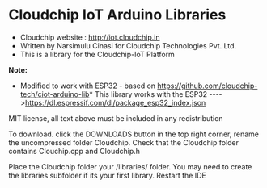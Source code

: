 # Cloudchip IoT Arduino Libraries

* Cloudchip website : http://iot.cloudchip.in
* Written by Narsimulu Cinasi for Cloudchip Technologies Pvt. Ltd.
* This is a library for the Cloudchip-IoT Platform

**Note:**
* Modified to work with ESP32 - based on https://github.com/cloudchip-tech/ciot-arduino-lib*
This library works with the ESP32
  ---->https://dl.espressif.com/dl/package_esp32_index.json
 

MIT license, all text above must be included in any redistribution

To download. click the DOWNLOADS button in the top right corner, rename the uncompressed folder Cloudchip. Check that the Cloudchip folder contains Clouchip.cpp and Cloudchip.h

Place the Cloudchip folder your <arduinosketchfolder>/libraries/ folder. You may need to create the libraries subfolder if its your first library. Restart the IDE
